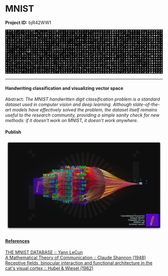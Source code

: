 # MNIST

**Project ID:** bjR42WW1

<p align="center">
  <img src="https://github.com/epochlab/MNIST/blob/main/sample.png">
</p>

--------------------------------------------------------------------

#### Handwriting classification and visualizing vector space
Abstract: *The MNIST handwritten digit classification problem is a standard dataset used in computer vision and deep learning. Although state-of-the-art models have effectively solved the problem, the dataset itself remains useful to the research community, providing a simple sanity check for new methods: if it doesn't work on MNIST, it doesn't work anywhere.*

#### Publish
<p align="center">
   <a href="https://vimeo.com/571405530"><img src="https://github.com/epochlab/MNIST/blob/main/nnModel/sample.png">
</p>

#### References
[THE MNIST DATABASE :: Yann LeCun](http://yann.lecun.com/exdb/mnist)<br>
[A Mathematical Theory of Communication :: Claude Shannon (1948)](https://people.math.harvard.edu/~ctm/home/text/others/shannon/entropy/entropy.pdf)<br>
[Receptive fields, binocular interaction and functional architecture in the cat's visual cortex :: Hubel & Wiesel (1962)](https://www.ncbi.nlm.nih.gov/pmc/articles/PMC1359523/pdf/jphysiol01247-0121.pdf)